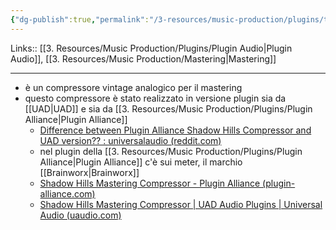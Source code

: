 ```yaml
---
{"dg-publish":true,"permalink":"/3-resources/music-production/plugins/the-shadow-hills-mastering-compressor/"}
---
```


Links:: [[3. Resources/Music Production/Plugins/Plugin Audio\|Plugin Audio]], [[3. Resources/Music Production/Mastering\|Mastering]]

---
- è un compressore vintage analogico per il mastering
- questo compressore è stato realizzato in versione plugin sia da [[UAD\|UAD]] e sia da [[3. Resources/Music Production/Plugins/Plugin Alliance\|Plugin Alliance]]
	- [Difference between Plugin Alliance Shadow Hills Compressor and UAD version?? : universalaudio (reddit.com)](https://www.reddit.com/r/universalaudio/comments/hfsj8f/difference_between_plugin_alliance_shadow_hills/)
	- nel plugin della [[3. Resources/Music Production/Plugins/Plugin Alliance\|Plugin Alliance]] c'è sui meter, il marchio [[Brainworx\|Brainworx]]
	- [Shadow Hills Mastering Compressor - Plugin Alliance (plugin-alliance.com)](https://www.plugin-alliance.com/en/products/shadow_hills_mastering_compressor.html)
	- [Shadow Hills Mastering Compressor | UAD Audio Plugins | Universal Audio (uaudio.com)](https://www.uaudio.com/uad-plugins/mastering/shadow-hills-mastering-compressor.html)